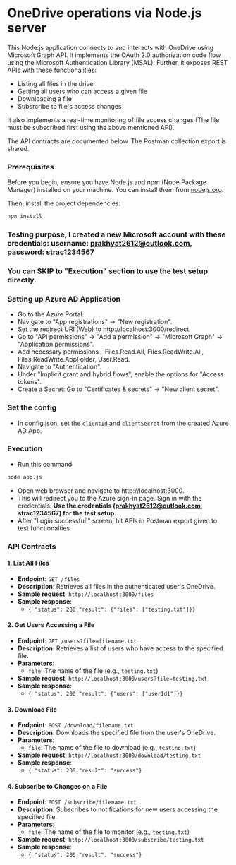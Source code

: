 # OneDrive operations via Node.js server

This Node.js application connects to and interacts with OneDrive using Microsoft Graph API. It implements the OAuth 2.0 authorization code flow using the Microsoft Authentication Library (MSAL). Further, it exposes REST APIs  with these functionalities:
* Listing all files in the drive
* Getting all users who can access a given file
* Downloading a file
* Subsrcribe to file's access changes

It also implements a real-time monitoring of file access changes (The file must be subscribed first using the above mentioned API).

The API contracts are documented below. The Postman collection export is shared.

### Prerequisites

Before you begin, ensure you have Node.js and npm (Node Package Manager) installed on your machine. You can install them from [nodejs.org](https://nodejs.org/).

Then, install the project dependencies:
```bash
npm install
```
### Testing purpose, I created a new Microsoft account with these credentials: username: prakhyat2612@outlook.com, password: strac1234567
### You can SKIP to "Execution" section to use the test setup directly.

### Setting up Azure AD Application
* Go to the Azure Portal.
* Navigate to "App registrations" -> "New registration".
* Set the redirect URI (Web) to http://localhost:3000/redirect.
* Go to "API permissions" -> "Add a permission" -> "Microsoft Graph" -> "Application permissions".
* Add necessary permissions - Files.Read.All, Files.ReadWrite.All, Files.ReadWrite.AppFolder, User.Read.
* Navigate to "Authentication".
* Under "Implicit grant and hybrid flows", enable the options for "Access tokens".
* Create a Secret: Go to "Certificates & secrets" -> "New client secret".

### Set the config
* In config.json, set the `clientId` and `clientSecret` from the created Azure AD App.

### Execution
* Run this command:
```bash
node app.js
```
* Open web browser and navigate to http://localhost:3000.
* This will redirect you to the Azure sign-in page. Sign in with the credentials. **Use the credentials (prakhyat2612@outlook.com, strac1234567) for the test setup**.
* After "Login successful!" screen, hit APIs in Postman export given to test functionalties

### API Contracts
#### 1. List All Files
- **Endpoint**: `GET /files`
- **Description**: Retrieves all files in the authenticated user's OneDrive.
- **Sample request**: `http://localhost:3000/files`
- **Sample response**:
    - ```{ "status": 200,"result": {"files": ["testing.txt"]}}```

#### 2. Get Users Accessing a File
- **Endpoint**: `GET /users?file=filename.txt`
- **Description**: Retrieves a list of users who have access to the specified file.
- **Parameters**:
  - `file`: The name of the file (e.g., `testing.txt`)
- **Sample request**: `http://localhost:3000/users?file=testing.txt`
- **Sample response**:
    - ```{ "status": 200,"result": {"users": ["userId1"]}}```

#### 3. Download File
- **Endpoint**: `POST /download/filename.txt`
- **Description**: Downloads the specified file from the user's OneDrive.
- **Parameters**:
  - `file`: The name of the file to download (e.g., `testing.txt`)
- **Sample request**: `http://localhost:3000/download/testing.txt`
- **Sample response**:
    - ```{ "status": 200,"result": "success"}``` 

#### 4. Subscribe to Changes on a File
- **Endpoint**: `POST /subscribe/filename.txt`
- **Description**: Subscribes to notifications for new users accessing the specified file.
- **Parameters**:
  - `file`: The name of the file to monitor (e.g., `testing.txt`)
- **Sample request**: `http://localhost:3000/subscribe/testing.txt`
- **Sample response**:
    - ```{ "status": 200,"result": "success"}``` 
